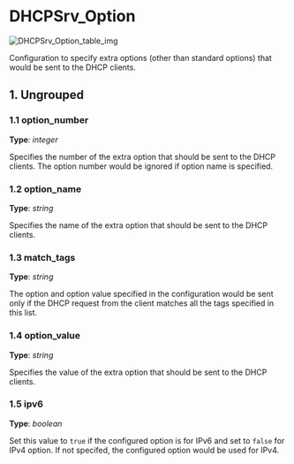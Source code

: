 # DHCPSrv_Option

![DHCPSrv_Option_table_img](http://www.plantuml.com/plantuml/img/0Vq00lz0StHXSdHrRMmAT6zdPNHePN8WUmfZR65pSo14I4DGNrDbSdPbSWfZR65pSo14I4DGKt9sNqzmT6blRWfz2aH8Gr1JSdPVJt1qQMzk83mjTIqWH4X3K5zJPN9sPN8AQ6baPI1ZQN9ZR6KAQ6baPI1jPMrYPN9p2dDhQMvmON9XRI1jRsvlOsXoRsrb87HoTMKAR6LdPMva879fPsXq2cDlRdHfRdLlSo1iQMvb82qWF68-StHoRsvdF2zYFY1oPMPbScLkOsKAP6zqT6La86nfRcKWBI0yQJvtPM5hF2zfFY1oPMPbScLkOsKAPMvaR6LdPMva2a1bRcHrRMmA)

Configuration to specify extra options (other than standard options) that would
be sent to the DHCP clients.

## 1. Ungrouped

### 1.1 option_number

**Type**: _integer_

Specifies the number of the extra option that should be sent to the DHCP
clients. The option number would be ignored if option name is specified.

### 1.2 option_name

**Type**: _string_

Specifies the name of the extra option that should be sent to the DHCP clients.

### 1.3 match_tags

**Type**: _string_

The option and option value specified in the configuration would be sent only if
the DHCP request from the client matches all the tags specified in this list.

### 1.4 option_value

**Type**: _string_

Specifies the value of the extra option that should be sent to the DHCP clients.

### 1.5 ipv6

**Type**: _boolean_

Set this value to `true` if the configured option is for IPv6 and set to `false`
for IPv4 option. If not specifed, the configured option would be used for IPv4.

